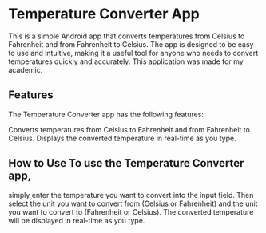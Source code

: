 # Temperature Converter App 

This is a simple Android app that converts temperatures from Celsius to Fahrenheit and from Fahrenheit to Celsius. The app is designed to be easy to use and intuitive, making it a useful tool for anyone who needs to convert temperatures quickly and accurately. This application was made for my academic.

## Features 
The Temperature Converter app has the following features:

Converts temperatures from Celsius to Fahrenheit and from Fahrenheit to Celsius. 
Displays the converted temperature in real-time as you type.

## How to Use To use the Temperature Converter app, 
simply enter the temperature you want to convert into the input field. Then select the unit you want to convert from (Celsius or Fahrenheit) and the unit you want to convert to (Fahrenheit or Celsius). The converted temperature will be displayed in real-time as you type.
